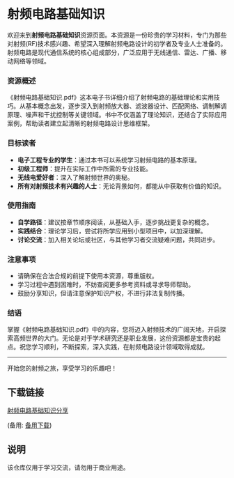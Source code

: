 # 射频电路基础知识

欢迎来到**射频电路基础知识**资源页面。本资源是一份珍贵的学习材料，专门为那些对射频(RF)技术感兴趣、希望深入理解射频电路设计的初学者及专业人士准备的。射频电路是现代通信系统的核心组成部分，广泛应用于无线通信、雷达、广播、移动网络等领域。

### 资源概述

《射频电路基础知识.pdf》这本电子书详细介绍了射频电路的基础理论和实用技巧。从基本概念出发，逐步深入到射频放大器、滤波器设计、匹配网络、调制解调原理、噪声和干扰控制等关键领域。书中不仅涵盖了理论知识，还结合了实际应用案例，帮助读者建立起清晰的射频电路设计思维框架。

### 目标读者

- **电子工程专业的学生**：通过本书可以系统学习射频电路的基本原理。
- **初级工程师**：提升在实际工作中所需的专业技能。
- **无线电爱好者**：深入了解射频世界的奥秘。
- **所有对射频技术有兴趣的人士**：无论背景如何，都能从中获取有价值的知识。

### 使用指南

- **自学路径**：建议按章节顺序阅读，从基础入手，逐步挑战更复杂的概念。
- **实践结合**：理论学习后，尝试将所学应用到小型项目中，以加深理解。
- **讨论交流**：加入相关论坛或社区，与其他学习者交流疑难问题，共同进步。

### 注意事项

- 请确保在合法合规的前提下使用本资源，尊重版权。
- 学习过程中遇到困难时，不妨查阅更多参考资料或寻求导师帮助。
- 鼓励分享知识，但请注意保护知识产权，不进行非法复制传播。

### 结语

掌握《射频电路基础知识.pdf》中的内容，您将迈入射频技术的广阔天地，开启探索高频世界的大门。无论是对于学术研究还是职业发展，这份资源都是宝贵的起点。祝您学习顺利，不断探索，深入实践，在射频电路设计领域取得成就。

---

开始您的射频之旅，享受学习的乐趣吧！

## 下载链接
[射频电路基础知识分享](https://pan.quark.cn/s/3597c81ce2d2) 

(备用: [备用下载](https://pan.baidu.com/s/1C6Kw3xOmA5D0xIHO0M5b3w?pwd=1234))

## 说明

该仓库仅用于学习交流，请勿用于商业用途。
